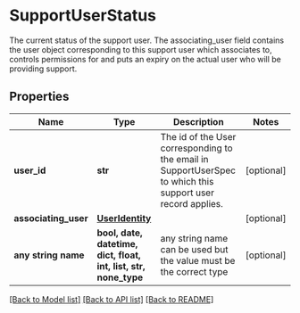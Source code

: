 # SupportUserStatus

The current status of the support user.  The associating_user field contains the user object corresponding to this support user which associates to, controls permissions for and puts an expiry on the actual user who will be providing support. 

## Properties
Name | Type | Description | Notes
------------ | ------------- | ------------- | -------------
**user_id** | **str** | The id of the User corresponding to the email in SupportUserSpec to which this support user record applies.  | [optional] 
**associating_user** | [**UserIdentity**](UserIdentity.md) |  | [optional] 
**any string name** | **bool, date, datetime, dict, float, int, list, str, none_type** | any string name can be used but the value must be the correct type | [optional]

[[Back to Model list]](../README.md#documentation-for-models) [[Back to API list]](../README.md#documentation-for-api-endpoints) [[Back to README]](../README.md)


